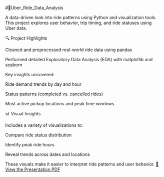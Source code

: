 #🚕Uber_Ride_Data_Analysis

A data-driven look into ride patterns using Python and visualization tools.
This project explores user behavior, trip timing, and ride statuses using Uber data.

🔍 Project Highlights

Cleaned and preprocessed real-world ride data using pandas

Performed detailed Exploratory Data Analysis (EDA) with matplotlib and seaborn

Key insights uncovered:

Ride demand trends by day and hour

Status patterns (completed vs. cancelled rides)

Most active pickup locations and peak time windows

📊 Visual Insights

Includes a variety of visualizations to:

Compare ride status distribution

Identify peak ride hours

Reveal trends across dates and locations

These visuals make it easier to interpret ride patterns and user behavior.
[📄 View the Presentation PDF](Uber-Ride-Insights-Presentation.pdf)


